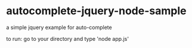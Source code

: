 # autocomplete-jquery-node-sample
a simple jquery example for auto-complete

to run:
go to your directory and type 'node app.js'
